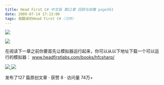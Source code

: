 ```yaml
---
title: Head First C# 中文版 第12章 回顾与前瞻 page561
date: 2009-07-14 17:13:00
tags: 我翻译的Head First C#（习作）
---
```

![](https://p-blog.csdn.net/images/p_blog_csdn_net/cuipengfei1/EntryImages/20090714/2009-07-14_17-01-24.jpg)

![](https://p-blog.csdn.net/images/p_blog_csdn_net/cuipengfei1/EntryImages/20090714/2009-07-14_17-01-39.jpg)

在阅读下一章之前你要首先让模拟器运行起来，你可以从以下地址下载一个可以运行的模拟器：  [
www.headfirstlabs.com/books/hfcsharp/
](http://www.headfirstlabs.com/books/hfcsharp/)



[ ![](https://profile.csdnimg.cn/5/2/5/3_cuipengfei1)
![](https://g.csdnimg.cn/static/user-reg-year/1x/11.png)
](https://blog.csdn.net/cuipengfei1)



发布了127 篇原创文章  ·  获赞 8  ·  访问量 74万+

